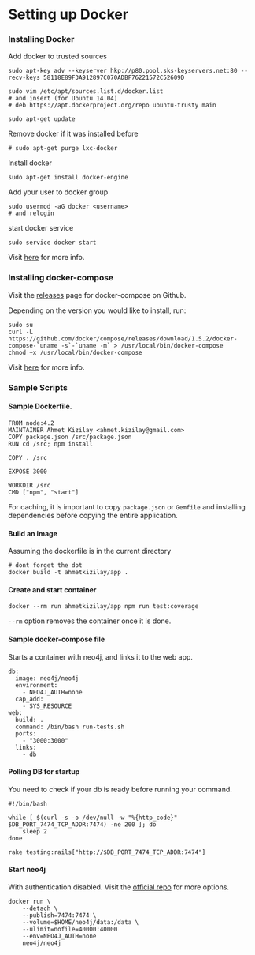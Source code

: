 # Setting up Docker

### Installing Docker
Add docker to trusted sources
```
sudo apt-key adv --keyserver hkp://p80.pool.sks-keyservers.net:80 --recv-keys 58118E89F3A912897C070ADBF76221572C52609D

sudo vim /etc/apt/sources.list.d/docker.list
# and insert (for Ubuntu 14.04)
# deb https://apt.dockerproject.org/repo ubuntu-trusty main

sudo apt-get update
```

Remove docker if it was installed before
```
# sudo apt-get purge lxc-docker
```

Install docker
```
sudo apt-get install docker-engine
```
Add your user to docker group
```
sudo usermod -aG docker <username>
# and relogin
```
start docker service
```
sudo service docker start
```
Visit [here](https://docs.docker.com/engine/installation/ubuntulinux/) for more info.

### Installing docker-compose
Visit the [releases](https://github.com/docker/compose/releases) page for docker-compose on Github.

Depending on the version you would like to install, run:
```
sudo su
curl -L https://github.com/docker/compose/releases/download/1.5.2/docker-compose-`uname -s`-`uname -m` > /usr/local/bin/docker-compose
chmod +x /usr/local/bin/docker-compose
```
Visit [here](https://docs.docker.com/compose/install/) for more info.

### Sample Scripts
#### Sample Dockerfile.

```
FROM node:4.2
MAINTAINER Ahmet Kizilay <ahmet.kizilay@gmail.com>
COPY package.json /src/package.json
RUN cd /src; npm install

COPY . /src

EXPOSE 3000

WORKDIR /src
CMD ["npm", "start"]
```
For caching, it is important to copy `package.json` or `Gemfile` and installing dependencies before copying the entire application.

#### Build an image
Assuming the dockerfile is in the current directory
```
# dont forget the dot
docker build -t ahmetkizilay/app .
```
#### Create and start container
```
docker --rm run ahmetkizilay/app npm run test:coverage
```
`--rm` option removes the container once it is done.

#### Sample docker-compose file
Starts a container with neo4j, and links it to the web app.
```
db:
  image: neo4j/neo4j
  environment:
    - NEO4J_AUTH=none
  cap_add:
    - SYS_RESOURCE
web:
  build: .
  command: /bin/bash run-tests.sh
  ports:
    - "3000:3000"
  links:
    - db
```
#### Polling DB for startup
You need to check if your db is ready before running your command.
```
#!/bin/bash

while [ $(curl -s -o /dev/null -w "%{http_code}" $DB_PORT_7474_TCP_ADDR:7474) -ne 200 ]; do
    sleep 2
done

rake testing:rails["http://$DB_PORT_7474_TCP_ADDR:7474"]

```
#### Start neo4j
With authentication disabled. Visit the [official repo](https://hub.docker.com/r/neo4j/neo4j/) for more options.
```
docker run \
    --detach \
    --publish=7474:7474 \
    --volume=$HOME/neo4j/data:/data \
    --ulimit=nofile=40000:40000
    --env=NEO4J_AUTH=none
    neo4j/neo4j
```

